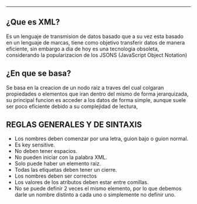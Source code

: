 
---
## **¿Que es XML?**

Es un lenguaje de transmision de datos basado que a su vez esta basado en un lenguaje de marcas, tiene como objetivo transferir datos de manera eficiente, sin embargo a dia de hoy es una tecnologia obsoleta, considerando la popularizacion de los JSONS (JavaScript Object Notation)

## **¿En que se basa?**

Se basa en la creacion de un nodo raiz a traves del cual colgaran propiedades o elementos que iran dentro del mismo de forma jerarquizada, su principal funcion es acceder a los datos de forma simple, aunque suele ser poco eficiente debido a su complejidad de lectura,

## **REGLAS GENERALES Y DE SINTAXIS**
- Los nombres deben comenzar por una letra, guion bajo o guion normal. 
- Es key sensitive.
- No deben tener espacios.
- No pueden iniciar con la palabra XML.
- Solo puede haber un elemento raiz.
- Todas las etiquetas deben tener un cierre.
- Los nombres deben ser correctos
- Los valores de los atributos deben estar entre comillas.
- No se puede definir 2 veces el mismo elemento, por lo que debemos darle un nombre distinto a cada uno o simplemente no definir uno. 